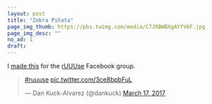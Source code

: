 ```yaml
---
layout: post
title: "Zebra Piñata"
page_img_thumb: https://pbs.twimg.com/media/C7JRBWBXgAYfV6F.jpg
page_img_desc: ""
no_ad: 1
draft: 
---
```


I <a href="https://www.facebook.com/photo.php?fbid=10210081338924266&set=gm.1345765505487320&type=3&theater">made this</a> for the <a href="https://www.facebook.com/groups/1144470838950122/">rUUUse</a> Facebook group.

<blockquote class="twitter-tweet" data-lang="en"><p lang="und" dir="ltr"><a href="https://twitter.com/hashtag/ruuuse?src=hash">#ruuuse</a> <a href="https://t.co/3ce8bpbFuL">pic.twitter.com/3ce8bpbFuL</a></p>&mdash; Dan Kuck-Alvarez (@dankuck) <a href="https://twitter.com/dankuck/status/842825190514081798">March 17, 2017</a></blockquote>
<script async src="//platform.twitter.com/widgets.js" charset="utf-8"></script>
